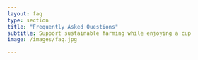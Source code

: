 ```yaml
---
layout: faq
type: section
title: "Frequently Asked Questions"
subtitle: Support sustainable farming while enjoying a cup
image: /images/faq.jpg

---
```


